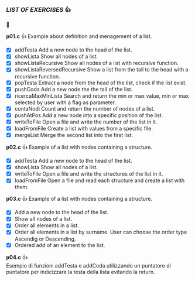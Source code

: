 ### *LIST OF EXERCISES* :+1:
:smiling_face_with_three_hearts:

**p01.c**  :+1:
Example about definition and menagement of a list.
- [x] addTesta Add a new node to the head of the list.
- [x] showLista Show all nodes of a list.
- [x] showListaRecursive Show all nodes of a list with recursive function.
- [x] showListaReversedRecursive Show a list from the tail to the head with a recursive function.
- [x] popTesta Extract a node from the head of the list, check if the list exist.
- [x] pushCoda Add a new node the the tail of the list.
- [x] ricercaMaxMinLista Search and return the min or max value, min or max selected by user with a flag as parameter.
- [x] contaNodi Count and return the number of nodes of a list.
- [x] pushAtPos Add a new node into a specific position of the list.
- [x] writeToFile Open a file and write the number of the list in it.
- [x] loadFromFile Create a list with values from a specific file.
- [x] mergeList Merge the second list into the first list.

**p02.c**  :+1:
Example of a list with nodes containing a structure.
- [x] addTesta Add a new node to the head of the list.
- [x] showLista Show all nodes of a list.
- [x] writeToFile Open a file and write the structures of the list in it.
- [x] loadFromFile Open a file and read each structure and create a list with them.

**p03.c**  :+1: 
Example of a list with nodes containing a structure.
- [x] Add a new node to the head of the list.
- [x] Show all nodes of a list.
- [x] Order all elements in a list.
- [x] Order all elements in a list by surname. User can choose the order type Ascendig or Descending.
- [x] Ordered add of an element to the list.

**p04.c**  :+1:  
Esempio di funzioni addTesta e addCoda utilizzando un puntatore di puntatore per indicizzare la testa della lista evitando la return.